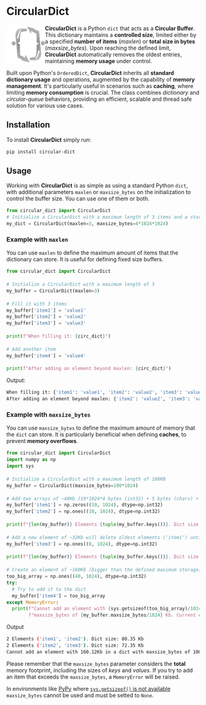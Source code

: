 # CircularDict
<img alt="CircularDict" title="CircularDict" src="https://raw.githubusercontent.com/Eric-Canas/CircularDict/main/resources/logo.png" width="20%" align="left"> **CircularDict** is a Python `dict` that acts as a **Circular Buffer**. This dictionary maintains a **controlled size**, limited either by a specified **number of items** (_maxlen_) or **total size in bytes** (_maxsize_bytes_). Upon reaching the defined limit, **CircularDict** automatically removes the oldest entries, maintaining **memory usage** under control.

Built upon Python's `OrderedDict`, **CircularDict** inherits all **standard dictionary usage** and operations, augmented by the capability of **memory management**. It's particularly useful in scenarios such as **caching**, where limiting **memory consumption** is crucial. The class combines _dictionary_ and _circular-queue_ behaviors, providing an efficient, scalable and thread safe solution for various use cases.

## Installation

To install **CircularDict** simply run:

```bash
pip install circular-dict
```

## Usage

Working with **CircularDict** is as simple as using a standard Python `dict`, with additional parameters `maxlen` or `maxsize_bytes` on the initialization to control the buffer size. You can use one of them or both.
```python
from circular_dict import CircularDict
# Initialize a CircularDict with a maximum length of 3 items and a storage limit of 4Mb
my_dict = CircularDict(maxlen=3, maxsize_bytes=4*1024*1024)
```

### Example with `maxlen`
You can use `maxlen` to define the maximum amount of items that the dictionary can store. It is useful for defining fixed size buffers.

```python
from circular_dict import CircularDict

# Initialize a CircularDict with a maximum length of 3
my_buffer = CircularDict(maxlen=3)

# Fill it with 3 items
my_buffer['item1'] = 'value1'
my_buffer['item2'] = 'value2'
my_buffer['item3'] = 'value3'

print(f"When filling it: {circ_dict}")

# Add another item
my_buffer['item4'] = 'value4'

print(f"After adding an element beyond maxlen: {circ_dict}")
```

Output:
```bash
When filling it: {'item1': 'value1', 'item2': 'value2', 'item3': 'value3'}
After adding an element beyond maxlen: {'item2': 'value2', 'item3': 'value3', 'item4': 'value4'}
```

### Example with `maxsize_bytes`
You can use `maxsize_bytes` to define the maximum amount of memory that the `dict` can store. It is particularly beneficial when defining **caches**, to prevent **memory overflows**.

```python
from circular_dict import CircularDict
import numpy as np
import sys

# Initialize a CircularDict with a maximum length of 100KB
my_buffer = CircularDict(maxsize_bytes=100*1024)

# Add two arrays of ~40Kb (10*1024*4 bytes (int32) + 5 bytes (chars) + 100 bytes (numpy structure) + 50 bytes (str structure))
my_buffer['item1'] = np.zeros((10, 1024), dtype=np.int32)
my_buffer['item2'] = np.ones((10, 1024), dtype=np.int32)

print(f"{len(my_buffer)} Elements {tuple(my_buffer.keys())}. Dict size: {my_buffer.current_size/1024} Kb")

# Add a new element of ~32Kb will delete oldest elements ('item1') until fitting in the `dict`.
my_buffer['item3'] = np.ones((8, 1024), dtype=np.int32)

print(f"{len(my_buffer)} Elements {tuple(my_buffer.keys())}. Dict size: {my_buffer.current_size/1024} Kb")

# Create an element of ~160Kb (bigger than the defined maximum storage) to trigger a MemoryError
too_big_array = np.ones((40, 1024), dtype=np.int32)
try:
  # Try to add it to the dict
  my_buffer['item4'] = too_big_array
except MemoryError:
  print(f"Cannot add an element with {sys.getsizeof(too_big_array)/1024}Kb in a dict with"\
        f"maxsize_bytes of {my_buffer.maxsize_bytes/1024} Kb. Current elements {tuple(my_buffer.keys())}")
```

Output

```bash
2 Elements ('item1', 'item2'). Dict size: 80.35 Kb
2 Elements ('item2', 'item3'). Dict size: 72.35 Kb
Cannot add an element with 160.12Kb in a dict with maxsize_bytes of 100.0 Kb. Current elements ('item2', 'item3')
```

Please remember that the `maxsize_bytes` parameter considers the **total** memory footprint, including the sizes of _keys_ and _values_. If you try to add an item that exceeds the `maxsize_bytes`, a `MemoryError` will be raised. 

In environments like [PyPy](https://www.pypy.org/) where [`sys.getsizeof()` is not available](https://doc.pypy.org/en/latest/cpython_differences.html#miscellaneous) `maxsize_bytes` cannot be used and must be setted to `None`.
